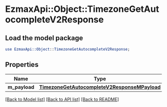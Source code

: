 # EzmaxApi::Object::TimezoneGetAutocompleteV2Response

## Load the model package
```perl
use EzmaxApi::Object::TimezoneGetAutocompleteV2Response;
```

## Properties
Name | Type | Description | Notes
------------ | ------------- | ------------- | -------------
**m_payload** | [**TimezoneGetAutocompleteV2ResponseMPayload**](TimezoneGetAutocompleteV2ResponseMPayload.md) |  | 

[[Back to Model list]](../README.md#documentation-for-models) [[Back to API list]](../README.md#documentation-for-api-endpoints) [[Back to README]](../README.md)



